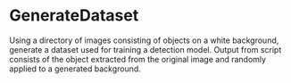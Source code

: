# GenerateDataset
Using a directory of images consisting of objects on a white background, generate a dataset used for training a detection model. Output from script consists of the object extracted from the original image and randomly applied to a generated background.
